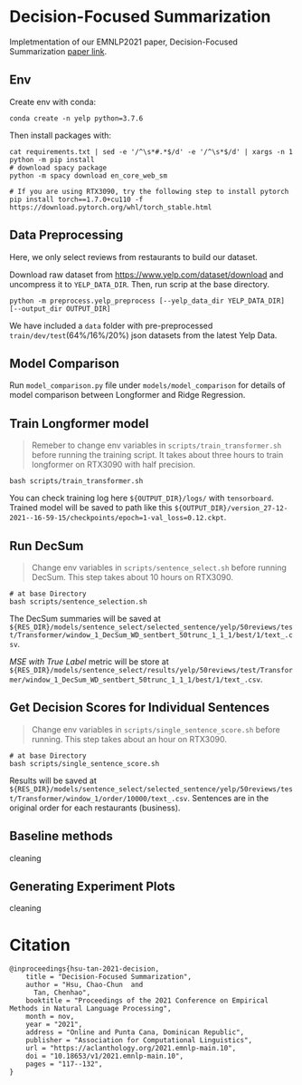 # Decision-Focused Summarization

Impletmentation of our EMNLP2021 paper, Decision-Focused Summarization [paper link](https://arxiv.org/abs/2109.06896).

## Env
Create env with conda:
```
conda create -n yelp python=3.7.6
```
Then install packages with:

```
cat requirements.txt | sed -e '/^\s*#.*$/d' -e '/^\s*$/d' | xargs -n 1 python -m pip install
# download spacy package
python -m spacy download en_core_web_sm

# If you are using RTX3090, try the following step to install pytorch
pip install torch==1.7.0+cu110 -f https://download.pytorch.org/whl/torch_stable.html
```

## Data Preprocessing
Here, we only select reviews from restaurants to build our dataset.

Download raw dataset from https://www.yelp.com/dataset/download and uncompress it to `YELP_DATA_DIR`. 
Then, run scrip at the base directory.
```
python -m preprocess.yelp_preprocess [--yelp_data_dir YELP_DATA_DIR] [--output_dir OUTPUT_DIR]
```
We have included a `data` folder with pre-preprocessed `train/dev/test`(64%/16%/20%) json datasets from the latest Yelp Data.

## Model Comparison
Run `model_comparison.py` file under `models/model_comparison` for details of model comparison between Longformer and Ridge Regression.

## Train Longformer model
>Remeber to change env variables in `scripts/train_transformer.sh` before running the training script. It takes about three hours to train longformer on RTX3090 with half precision.
```
bash scripts/train_transformer.sh
```
You can check training log here `${OUTPUT_DIR}/logs/` with `tensorboard`.
Trained model will be saved to path like this `${OUTPUT_DIR}/version_27-12-2021--16-59-15/checkpoints/epoch=1-val_loss=0.12.ckpt`.

## Run DecSum
> Change env variables in `scripts/sentence_select.sh`  before running DecSum. This step takes about 10 hours on RTX3090.

```
# at base Directory
bash scripts/sentence_selection.sh
```
The DecSum summaries will be saved at `${RES_DIR}/models/sentence_select/selected_sentence/yelp/50reviews/test/Transformer/window_1_DecSum_WD_sentbert_50trunc_1_1_1/best/1/text_.csv`.

*_MSE with True Label_* metric will be store at `${RES_DIR}/models/sentence_select/results/yelp/50reviews/test/Transformer/window_1_DecSum_WD_sentbert_50trunc_1_1_1/best/1/text_.csv`.

## Get Decision Scores for Individual Sentences
> Change env variables in `scripts/single_sentence_score.sh`  before running. This step takes about an hour on RTX3090.

```
# at base Directory
bash scripts/single_sentence_score.sh
```
Results will be saved at `${RES_DIR}/models/sentence_select/selected_sentence/yelp/50reviews/test/Transformer/window_1/order/10000/text_.csv`.
Sentences are in the original order for each restaurants (business).

## Baseline methods
cleaning 
## Generating Experiment Plots
cleaning

# Citation
```
@inproceedings{hsu-tan-2021-decision,
    title = "Decision-Focused Summarization",
    author = "Hsu, Chao-Chun  and
      Tan, Chenhao",
    booktitle = "Proceedings of the 2021 Conference on Empirical Methods in Natural Language Processing",
    month = nov,
    year = "2021",
    address = "Online and Punta Cana, Dominican Republic",
    publisher = "Association for Computational Linguistics",
    url = "https://aclanthology.org/2021.emnlp-main.10",
    doi = "10.18653/v1/2021.emnlp-main.10",
    pages = "117--132",
}
```
